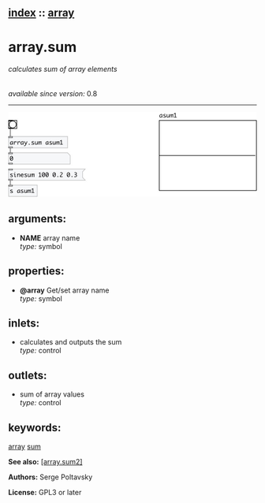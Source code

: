 [index](index.html) :: [array](category_array.html)
---

# array.sum

###### calculates sum of array elements

*available since version:* 0.8

---




[![example](../examples/img/array.sum.jpg)](../examples/pd/array.sum.pd)



## arguments:

* **NAME**
array name<br>
_type:_ symbol<br>





## properties:

* **@array** 
Get/set array name<br>
_type:_ symbol<br>



## inlets:

* calculates and outputs the sum<br>
_type:_ control



## outlets:

* sum of array values<br>
_type:_ control



## keywords:

[array](keywords/array.html)
[sum](keywords/sum.html)



**See also:**
[\[array.sum2\]](array.sum2.html)




**Authors:** Serge Poltavsky




**License:** GPL3 or later





